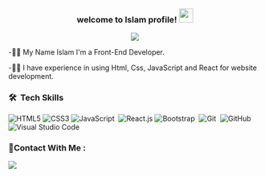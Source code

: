 
<h3 align="center">
    welcome to Islam profile!

  
  <img src="https://media.giphy.com/media/hvRJCLFzcasrR4ia7z/giphy.gif" width="28">
  
</h3>
<p align="center">
  <a href="https://github.com/DenverCoder1/readme-typing-svg"><img src="https://readme-typing-svg.herokuapp.com/?lines=Front%20end%20developer&font=Fira%20Code&center=true&width=440&height=45&color=#6f24bf&vCenter=true&size=22"></a>
</p> 

<div
  align="start">
-🧑‍💻 My Name Islam I'm a Front-End Developer.

-🧑‍💻 I have experience in using Html, Css, JavaScript and React for  website development.

</div>



### 🛠 &nbsp;Tech Skills

![HTML5](https://img.shields.io/badge/-HTML5-%23E44D27?style=flat-square&logo=html5&logoColor=ffffff)
![CSS3](https://img.shields.io/badge/-CSS3-%231572B6?style=flat-square&logo=css3)
![JavaScript](https://img.shields.io/badge/-JavaScript-05122A?style=flat&logo=javascript)&nbsp;
![React.js](https://img.shields.io/badge/-React-05122A?style=flat&logo=react)
![Bootstrap](https://img.shields.io/badge/-Bootstrap-05122A?style=flat&logo=bootstrap&logoColor=563D7C)&nbsp;
![Git](https://img.shields.io/badge/-Git-05122A?style=flat&logo=git)&nbsp;
![GitHub](https://img.shields.io/badge/-GitHub-05122A?style=flat&logo=github)&nbsp;
![Visual Studio Code](https://img.shields.io/badge/-Visual%20Studio%20Code-05122A?style=flat&logo=visual-studio-code&logoColor=007ACC)&nbsp;


 ### 🔗Contact With Me :

<a href="https://www.linkedin.com/in/islam-atwa-79b37524a/" target="_blank"><img src="https://img.shields.io/badge/-Islam Atwa-0077B5?style=for-the-badge&logo=Linkedin&logoColor=white"/></a>
